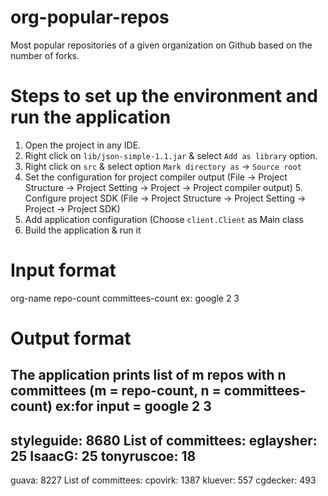 # org-popular-repos
Most popular repositories of a given organization on Github based on the number of forks.

# Steps to set up the environment and run the application
1. Open the project in any IDE.
2. Right click on `lib/json-simple-1.1.jar` & select `Add as library` option.
3. Right click on `src` & select option `Mark directory as` -> `Source root` 
4. Set the configuration for project compiler output (File -> Project Structure -> Project Setting -> Project -> Project compiler output) 5. Configure project SDK (File -> Project Structure -> Project Setting -> Project -> Project SDK)
6. Add application configuration (Choose `client.Client` as Main class
7. Build the application & run it

# Input format
org-name repo-count committees-count
ex: google 2 3

# Output format
The application prints list of m repos with n committees (m = repo-count, n = committees-count)
ex:for input = google 2 3
----------------------------- 
styleguide: 8680 
List of committees:      eglaysher: 25     IsaacG: 25     tonyruscoe: 18
----------------------------- 
guava: 8227 
List of committees:      cpovirk: 1387     kluever: 557     cgdecker: 493

